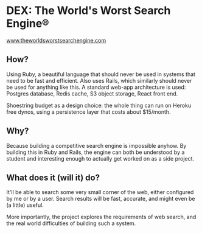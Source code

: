# DEX: The World's Worst Search Engine®
www.theworldsworstsearchengine.com

## How?
Using Ruby, a beautiful language that should never be used in systems that need to be fast and efficient.  Also uses Rails, which similarly should never be used for anything like this.  A standard web-app architecture is used: Postgres database, Redis cache, S3 object storage, React front end.

Shoestring budget as a design choice:  the whole thing can run on Heroku free dynos, using a persistence layer that costs about $15/month.

## Why?
Because building a competitive search engine is impossible anyhow.  By building this in Ruby and Rails, the engine can both be understood by a student and interesting enough to actually get worked on as a side project.

## What does it (will it) do?
It'll be able to search some very small corner of the web, either configured by me or by a user.  Search results will be fast, accurate, and might even be (a little) useful.

More importantly, the project explores the requirements of web search, and the real world difficulties of building such a system.


